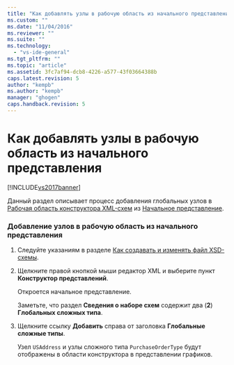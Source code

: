 ```yaml
---
title: "Как добавлять узлы в рабочую область из начального представления | Microsoft Docs"
ms.custom: ""
ms.date: "11/04/2016"
ms.reviewer: ""
ms.suite: ""
ms.technology: 
  - "vs-ide-general"
ms.tgt_pltfrm: ""
ms.topic: "article"
ms.assetid: 3fc7af94-dcb8-4226-a577-43f03664388b
caps.latest.revision: 5
author: "kempb"
ms.author: "kempb"
manager: "ghogen"
caps.handback.revision: 5
---
```

# Как добавлять узлы в рабочую область из начального представления
[!INCLUDE[vs2017banner](../code-quality/includes/vs2017banner.md)]

Данный раздел описывает процесс добавления глобальных узлов в [Рабочая область конструктора XML\-схем](../xml-tools/xml-schema-designer-workspace.md) из [Начальное представление](../xml-tools/start-view.md).  
  
### Добавление узлов в рабочую область из начального представления  
  
1.  Следуйте указаниям в разделе [Как создавать и изменять файл XSD\-схемы](../xml-tools/how-to-create-and-edit-an-xsd-schema-file.md).  
  
2.  Щелкните правой кнопкой мыши редактор XML и выберите пункт **Конструктор представлений**.  
  
     Откроется начальное представление.  
  
     Заметьте, что раздел **Сведения о наборе схем** содержит два \(**2**\) **Глобальных сложных типа**.  
  
3.  Щелкните ссылку **Добавить** справа от заголовка **Глобальные сложные типы**.  
  
     Узел `USAddress` и узлы сложного типа `PurchaseOrderType` будут отображены в области конструктора в представлении графиков.